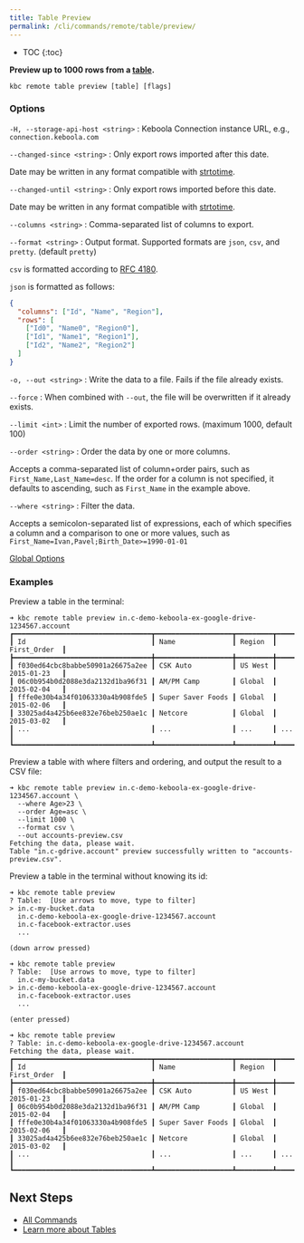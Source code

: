 ```yaml
---
title: Table Preview
permalink: /cli/commands/remote/table/preview/
---
```


* TOC
{:toc}

**Preview up to 1000 rows from a [table](https://help.keboola.com/storage/tables/).**

```
kbc remote table preview [table] [flags]
```

### Options

`-H, --storage-api-host <string>`
: Keboola Connection instance URL, e.g., `connection.keboola.com`

`--changed-since <string>`
: Only export rows imported after this date.

  Date may be written in any format compatible with [strtotime](https://www.php.net/manual/en/function.strtotime.php).

`--changed-until <string>`
: Only export rows imported before this date.

  Date may be written in any format compatible with [strtotime](https://www.php.net/manual/en/function.strtotime.php).

`--columns <string>`
: Comma-separated list of columns to export.

`--format <string>`
: Output format. Supported formats are `json`, `csv`, and `pretty`. (default `pretty`)

  `csv` is formatted according to [RFC 4180](https://www.ietf.org/rfc/rfc4180.txt).

  `json` is formatted as follows:
  ```json
  {
    "columns": ["Id", "Name", "Region"],
    "rows": [
      ["Id0", "Name0", "Region0"],
      ["Id1", "Name1", "Region1"],
      ["Id2", "Name2", "Region2"]
    ]
  }
  ```

`-o, --out <string>`
: Write the data to a file. Fails if the file already exists.

`--force`
: When combined with `--out`, the file will be overwritten if it already exists.

`--limit <int>`
: Limit the number of exported rows. (maximum 1000, default 100)

`--order <string>`
: Order the data by one or more columns.
  
  Accepts a comma-separated list of column+order pairs, such as `First_Name,Last_Name=desc`.
  If the order for a column is not specified, it defaults to ascending, such as `First_Name` in the example above.

`--where <string>`
: Filter the data.

  Accepts a semicolon-separated list of expressions, each of which specifies a column and a comparison to one or more values, such as `First_Name=Ivan,Pavel;Birth_Date>=1990-01-01`

[Global Options](/cli/commands/#global-options)

### Examples

Preview a table in the terminal:
```
➜ kbc remote table preview in.c-demo-keboola-ex-google-drive-1234567.account
┏━━━━━━━━━━━━━━━━━━━━━━━━━━━━━━━━━━┳━━━━━━━━━━━━━━━━━━━┳━━━━━━━━━┳━━━━━━━━━━━━━━┓
┃ Id                               ┃ Name              ┃ Region  ┃ First_Order  ┃
┣━━━━━━━━━━━━━━━━━━━━━━━━━━━━━━━━━━╋━━━━━━━━━━━━━━━━━━━╋━━━━━━━━━╋━━━━━━━━━━━━━━┫
┃ f030ed64cbc8babbe50901a26675a2ee ┃ CSK Auto          ┃ US West ┃ 2015-01-23   ┃
┃ 06c0b954b0d2088e3da2132d1ba96f31 ┃ AM/PM Camp        ┃ Global  ┃ 2015-02-04   ┃
┃ fffe0e30b4a34f01063330a4b908fde5 ┃ Super Saver Foods ┃ Global  ┃ 2015-02-06   ┃
┃ 33025ad4a425b6ee832e76beb250ae1c ┃ Netcore           ┃ Global  ┃ 2015-03-02   ┃
┃ ...                              ┃ ...               ┃ ...     ┃ ...          ┃
┗━━━━━━━━━━━━━━━━━━━━━━━━━━━━━━━━━━┻━━━━━━━━━━━━━━━━━━━┻━━━━━━━━━┻━━━━━━━━━━━━━━┛
```

Preview a table with where filters and ordering, and output the result to a CSV
file:
```
➜ kbc remote table preview in.c-demo-keboola-ex-google-drive-1234567.account \
  --where Age>23 \
  --order Age=asc \
  --limit 1000 \
  --format csv \
  --out accounts-preview.csv
Fetching the data, please wait.
Table "in.c-gdrive.account" preview successfully written to "accounts-preview.csv".
```

Preview a table in the terminal without knowing its id:
```
➜ kbc remote table preview
? Table:  [Use arrows to move, type to filter]
> in.c-my-bucket.data
  in.c-demo-keboola-ex-google-drive-1234567.account
  in.c-facebook-extractor.uses
  ...

(down arrow pressed)

➜ kbc remote table preview
? Table:  [Use arrows to move, type to filter]
  in.c-my-bucket.data
> in.c-demo-keboola-ex-google-drive-1234567.account
  in.c-facebook-extractor.uses
  ...

(enter pressed)

➜ kbc remote table preview
? Table: in.c-demo-keboola-ex-google-drive-1234567.account
Fetching the data, please wait.
┏━━━━━━━━━━━━━━━━━━━━━━━━━━━━━━━━━━┳━━━━━━━━━━━━━━━━━━━┳━━━━━━━━━┳━━━━━━━━━━━━━━┓
┃ Id                               ┃ Name              ┃ Region  ┃ First_Order  ┃
┣━━━━━━━━━━━━━━━━━━━━━━━━━━━━━━━━━━╋━━━━━━━━━━━━━━━━━━━╋━━━━━━━━━╋━━━━━━━━━━━━━━┫
┃ f030ed64cbc8babbe50901a26675a2ee ┃ CSK Auto          ┃ US West ┃ 2015-01-23   ┃
┃ 06c0b954b0d2088e3da2132d1ba96f31 ┃ AM/PM Camp        ┃ Global  ┃ 2015-02-04   ┃
┃ fffe0e30b4a34f01063330a4b908fde5 ┃ Super Saver Foods ┃ Global  ┃ 2015-02-06   ┃
┃ 33025ad4a425b6ee832e76beb250ae1c ┃ Netcore           ┃ Global  ┃ 2015-03-02   ┃
┃ ...                              ┃ ...               ┃ ...     ┃ ...          ┃
┗━━━━━━━━━━━━━━━━━━━━━━━━━━━━━━━━━━┻━━━━━━━━━━━━━━━━━━━┻━━━━━━━━━┻━━━━━━━━━━━━━━┛
```

## Next Steps

- [All Commands](/cli/commands/)
- [Learn more about Tables](https://help.keboola.com/storage/tables/)
